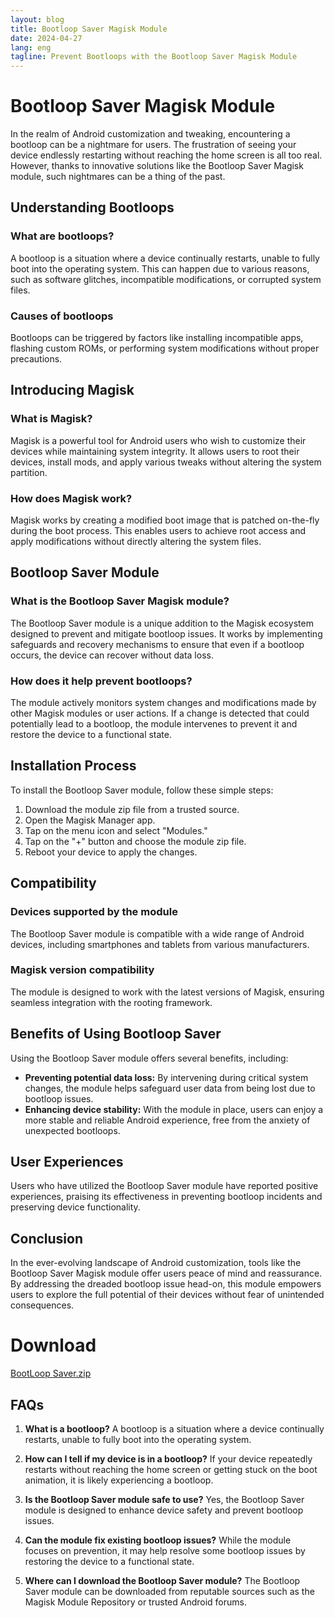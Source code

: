```yaml
---
layout: blog
title: Bootloop Saver Magisk Module
date: 2024-04-27
lang: eng
tagline: Prevent Bootloops with the Bootloop Saver Magisk Module
---
```

<script async src="https://pagead2.googlesyndication.com/pagead/js/adsbygoogle.js?client=ca-pub-8370893026371321"
     crossorigin="anonymous"></script>
<!-- Display 2 -->
<ins class="adsbygoogle"
     style="display:block"
     data-ad-client="ca-pub-8370893026371321"
     data-ad-slot="4101050007"
     data-ad-format="auto"
     data-full-width-responsive="true"></ins>
<script>
     (adsbygoogle = window.adsbygoogle || []).push({});
</script>
# Bootloop Saver Magisk Module

In the realm of Android customization and tweaking, encountering a bootloop can be a nightmare for users. The frustration of seeing your device endlessly restarting without reaching the home screen is all too real. However, thanks to innovative solutions like the Bootloop Saver Magisk module, such nightmares can be a thing of the past.

## Understanding Bootloops

### What are bootloops?

A bootloop is a situation where a device continually restarts, unable to fully boot into the operating system. This can happen due to various reasons, such as software glitches, incompatible modifications, or corrupted system files.

### Causes of bootloops

Bootloops can be triggered by factors like installing incompatible apps, flashing custom ROMs, or performing system modifications without proper precautions.

## Introducing Magisk

### What is Magisk?

Magisk is a powerful tool for Android users who wish to customize their devices while maintaining system integrity. It allows users to root their devices, install mods, and apply various tweaks without altering the system partition.

### How does Magisk work?

Magisk works by creating a modified boot image that is patched on-the-fly during the boot process. This enables users to achieve root access and apply modifications without directly altering the system files.

## Bootloop Saver Module

### What is the Bootloop Saver Magisk module?

The Bootloop Saver module is a unique addition to the Magisk ecosystem designed to prevent and mitigate bootloop issues. It works by implementing safeguards and recovery mechanisms to ensure that even if a bootloop occurs, the device can recover without data loss.

### How does it help prevent bootloops?

The module actively monitors system changes and modifications made by other Magisk modules or user actions. If a change is detected that could potentially lead to a bootloop, the module intervenes to prevent it and restore the device to a functional state.

## Installation Process

To install the Bootloop Saver module, follow these simple steps:

1. Download the module zip file from a trusted source.
2. Open the Magisk Manager app.
3. Tap on the menu icon and select "Modules."
4. Tap on the "+" button and choose the module zip file.
5. Reboot your device to apply the changes.

## Compatibility

### Devices supported by the module

The Bootloop Saver module is compatible with a wide range of Android devices, including smartphones and tablets from various manufacturers.

### Magisk version compatibility

The module is designed to work with the latest versions of Magisk, ensuring seamless integration with the rooting framework.

## Benefits of Using Bootloop Saver

Using the Bootloop Saver module offers several benefits, including:

- **Preventing potential data loss:** By intervening during critical system changes, the module helps safeguard user data from being lost due to bootloop issues.
- **Enhancing device stability:** With the module in place, users can enjoy a more stable and reliable Android experience, free from the anxiety of unexpected bootloops.

## User Experiences

Users who have utilized the Bootloop Saver module have reported positive experiences, praising its effectiveness in preventing bootloop incidents and preserving device functionality.

## Conclusion

In the ever-evolving landscape of Android customization, tools like the Bootloop Saver Magisk module offer users peace of mind and reassurance. By addressing the dreaded bootloop issue head-on, this module empowers users to explore the full potential of their devices without fear of unintended consequences.

# Download
[BootLoop Saver.zip](https://www.magiskflash.com/#?url=mLO0bLF4Gw17v7byQ81hvLDrQRThGdl5ck2wFVKqGqM6G8Jtn7Oin81rGEDlvfTwGR9lQ8gqmw9un8O9nZYymLOu)

## FAQs

1. **What is a bootloop?**
A bootloop is a situation where a device continually restarts, unable to fully boot into the operating system.

2. **How can I tell if my device is in a bootloop?**
If your device repeatedly restarts without reaching the home screen or getting stuck on the boot animation, it is likely experiencing a bootloop.

3. **Is the Bootloop Saver module safe to use?**
Yes, the Bootloop Saver module is designed to enhance device safety and prevent bootloop issues.

4. **Can the module fix existing bootloop issues?**
While the module focuses on prevention, it may help resolve some bootloop issues by restoring the device to a functional state.

5. **Where can I download the Bootloop Saver module?**
The Bootloop Saver module can be downloaded from reputable sources such as the Magisk Module Repository or trusted Android forums.
